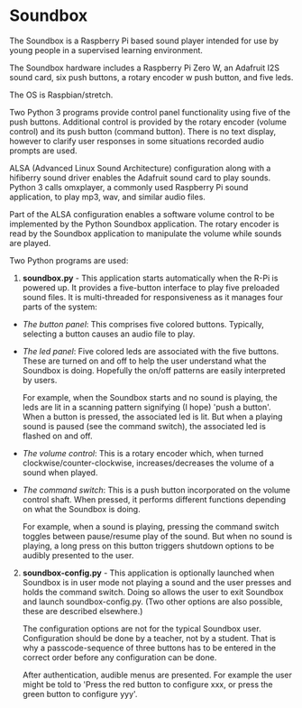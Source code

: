 # Soundbox
The Soundbox is a Raspberry Pi based sound player intended for use by young people in a supervised learning environment.

The Soundbox hardware includes a Raspberry Pi Zero W, an Adafruit I2S sound card, six push buttons, a rotary encoder w push button, and five leds. 

The OS is Raspbian/stretch.

Two Python 3 programs provide control panel functionality using five of the push buttons. Additional control is provided by the rotary encoder (volume control) and its push button (command button). There is no text display, however to clarify user responses in some situations recorded audio prompts are used.

ALSA (Advanced Linux Sound Architecture) configuration along with a hifiberry sound driver enables the Adafruit sound card to play sounds. Python 3 calls omxplayer, a commonly used Raspberry Pi sound application, to play mp3, wav, and similar audio files. 

Part of the ALSA configuration enables a software volume control to be implemented by the Python Soundbox application. The rotary encoder is read by the Soundbox application to manipulate the volume while sounds are played.

Two Python programs are used:
1. **soundbox.py** - This application starts automatically when the R-Pi is powered up. It provides a five-button interface to play five preloaded sound files. It is multi-threaded for responsiveness as it manages four parts of the system:
  - *The button panel*: This comprises five colored buttons. Typically, selecting a button causes an audio file to play.
  - *The led panel*: Five colored leds are associated with the five buttons. These are turned on and off to help the user understand what the Soundbox is doing. Hopefully the on/off patterns are easily interpreted by users. 
  
    For example, when the Soundbox starts and no sound is playing, the leds are lit in a scanning pattern signifying (I hope) 'push a button'. When a button is pressed, the associated led is lit. But when a playing sound is paused (see the command switch), the associated led is flashed on and off.
  - *The volume control*: This is a rotary encoder which, when turned clockwise/counter-clockwise, increases/decreases the volume of a sound when played.
  - *The command switch*: This is a push button incorporated on the volume control shaft. When pressed, it performs different functions depending on what the Soundbox is doing. 
  
    For example, when a sound is playing, pressing the command switch toggles between pause/resume play of the sound. But when no sound is playing, a long press on this button triggers shutdown options to be audibly presented to the user. 

2. **soundbox-config.py** - This application is optionally launched when Soundbox is in user mode not playing a sound and the user presses and holds the command switch. Doing so allows the user to exit Soundbox and launch soundbox-config.py. (Two other options are also possible, these are described elsewhere.)

    The configuration options are not for the typical Soundbox user. Configuration should be done by a teacher, not by a student. That is why a passcode-sequence of three buttons has to be entered in the correct order before any configuration can be done.
    
    After authentication, audible menus are presented. For example the user might be told to 'Press the red button to configure xxx, or press the green button to configure yyy'.
    
    
